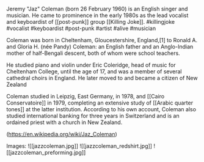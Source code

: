 Jeremy "Jaz" Coleman (born 26 February 1960) is an English singer and musician. He came to prominence in the early 1980s as the lead vocalist and keyboardist of [[post-punk]] group [[Killing Joke]]. 
#killingjoke #vocalist #keyboardist #post-punk #artist #alive #musician 

Coleman was born in Cheltenham, Gloucestershire, England,[1] to Ronald A. and Gloria H. (née Pandy) Coleman: an English father and an Anglo-Indian mother of half-Bengali descent, both of whom were school teachers. 

He studied piano and violin under Eric Coleridge, head of music for Cheltenham College, until the age of 17, and was a member of several cathedral choirs in England. He later moved to and became a citizen of New Zealand

Coleman studied in Leipzig, East Germany, in 1978, and [[Cairo Conservatoire]] in 1979, completing an extensive study of [[Arabic quarter tones]] at the latter institution. According to his own account, Coleman also studied international banking for three years in Switzerland and is an ordained priest with a church in New Zealand.

(https://en.wikipedia.org/wiki/Jaz_Coleman)

Images:
![[jazzcoleman.jpg]]
![[jazzcoleman_redshirt.jpg]]
![[jazzcoleman_preforming.jpg]]
